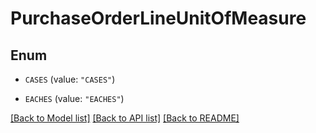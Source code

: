 # PurchaseOrderLineUnitOfMeasure

## Enum


* `CASES` (value: `"CASES"`)

* `EACHES` (value: `"EACHES"`)


[[Back to Model list]](../README.md#documentation-for-models) [[Back to API list]](../README.md#documentation-for-api-endpoints) [[Back to README]](../README.md)


